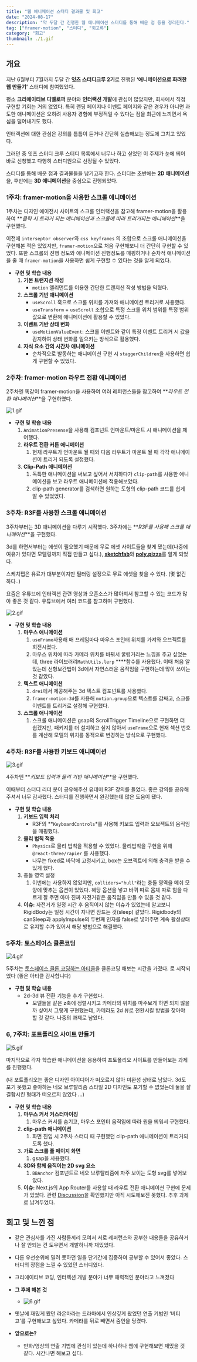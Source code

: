 ```yaml
---
title: "웹 애니메이션 스터디 결과물 및 회고"
date: "2024-08-17"
description: "약 두달 간 진행한 웹 애니메이션 스터디를 통해 배운 점 등을 정리한다."
tag: ["framer-motion", "스터디", "회고록"]
category: "회고"
thumbnail: ./1.gif
---
```


## 개요

지난 6월부터 7월까지 두달 간 **잇츠 스터디크루 2기**로 진행된 **‘애니메이션으로 화려한 웹 만들기’** 스터디에 참여했었다.

평소 **크리에이티브 디벨로퍼** 분야와 **인터랙션 개발**에 관심이 많았지만, 회사에서 직접 구현할 기회는 거의 없었다. 특히 랜딩 페이지나 이벤트 페이지와 같은 경우가 아니면 과도한 애니메이션은 오히려 사용자 경험에 부정적일 수 있다는 점을 최근에 느끼면서 욕심을 덜어내기도 했다.

인터렉션에 대한 관심은 강의를 틈틈이 듣거나 간단히 실습해보는 정도에 그치고 있었다.

그러던 중 잇츠 스터디 크루 스터디 목록에서 너무나 하고 싶었던 이 주제가 눈에 띄어 바로 신청했고 다행히 스터디원으로 선정될 수 있었다.

스터디를 통해 배운 점과 결과물들을 남기고자 한다. 스터디는 초반에는 **2D 애니메이션**을, 후반에는 **3D 애니메이션**을 중심으로 진행되었다.

### 1주차: framer-motion을 사용한 **스크롤 애니메이션**

1주차는 디자인 에이전시 사이트의 스크롤 인터랙션을 참고해 framer-motion을 활용하여 **_클릭 시 트리거 되는 애니메이션과 스크롤에 따라 트리거되는 애니메이션_**을 구현했다.

이전에 `interseptor observer`와 `css keyframes` 의 조합으로 스크롤 애니메이션을 구현해본 적은 있었지만, `framer-motion`으로 처음 구현해보니 더 간단히 구현할 수 있었다. 또한 스크롤의 진행 정도와 애니메이션 진행정도를 매핑하거나 순차적 애니메이션을 줄 때 `framer-motion`을 사용하면 쉽게 구현할 수 있다는 것을 알게 되었다.

- **구현 및 학습 내용**
  1. **기본 트랜지션 작성**
     - `motion` 엘리먼트를 이용한 간단한 트랜지션 작성 방법을 익혔다.
  2. **스크롤 기반 애니메이션**
     - `useScroll` 훅으로 스크롤 위치를 가져와 애니메이션 트리거로 사용했다.
     - `useTransform` + `useScroll` 조합으로 특정 스크롤 위치 범위를 특정 범위 값으로 변환해 애니메이션에 활용할 수 있었다.
  3. **이벤트 기반 상태 변화**
     - `useMotionValueEvent`: 스크롤 이벤트와 같이 특정 이벤트 트리거 시 값을 감지하여 상태 변화를 일으키는 방식으로 활용했다.
  4. **자식 요소 간의 시간차 애니메이션**
     - 순차적으로 발동하는 애니메이션 구현 시 `staggerChildren`을 사용하면 쉽게 구현할 수 있었다.

### 2주차: framer-motion **라우트 전환 애니메이션**

2주차엔 똑같이 framer-motion을 사용하여 여러 레퍼런스들을 참고하여 **_라우트 전환 애니메이션_**을 구현하였다.

![1.gif](./1.gif)

- **구현 및 학습 내용**
  1. `AnimationPresense`을 사용해 컴포넌트 언마운트/마운트 시 애니메이션을 제어했다.
  2. **라우트 전환 커튼 애니메이션**
     1. 현재 라우트가 언마운트 될 때와 다음 라우트가 마운트 될 때 각각 애니메이션이 트리거 되도록 설정했다.
  3. **Clip-Path 애니메이션**
     1. 독특한 애니메이션을 써보고 싶어서 서치하다가 `clip-path`를 사용한 애니메이션을 보고 라우트 애니메이션에 적용해보았다.
     2. clip-path generator를 검색하면 원하는 도형의 clip-path 코드를 쉽게 딸 수 있었었다.

### 3주차: R3F를 사용한 스크롤 애니메이션

3주차부터는 3D 애니메이션을 다루기 시작했다. 3주차에는 **_R3F를 사용해 스크롤 애니메이션_**을 구현했다.

3d를 하면서부터는 에셋이 필요했기 때문에 무료 에셋 사이트들을 찾게 됐는데(나중에 여유가 있다면 모델링까지 직접 만들고 싶다.),
[**sketchfab**](https://sketchfab.com/)와 [**poly.pizza**](https://poly.pizza/)를 알게 되었다.

스케치팹은 유료가 대부분이지만 필터링 설정으로 무료 에셋을 찾을 수 있다. (몇 없긴 하다..)

요즘은 유튜브에 인터렉션 관련 영상과 오픈소스가 많아져서 참고할 수 있는 코드가 많아 좋은 것 같다. 유튜브에서 여러 코드를 참고하며 구현했다.

![2.gif](./2.gif)

- **구현 및 학습 내용**
  1. **마우스 애니메이션**
     1. `useFrame`사용해 매 프레임마다 마우스 포인터 위치를 가져와 오브젝트를 회전시켰다.
     2. 마우스 위치에 따라 카메라 위치를 바꿔서 꿀렁거리는 느낌을 주고 싶었는데, three 라이브러리`MathUtils.lerp` \*\*\*\*함수를 사용했다. 이때 처음 알았는데 선형보간법이 3d에서 자연스러운 움직임을 구현하는데 많이 쓰이는 것 같았다.
  2. **텍스트 애니메이션**
     1. `drei`에서 제공해주는 3d 텍스트 컴포넌트를 사용했다.
     2. `framer-motion-3d`를 사용해 `motion.group`으로 텍스트를 감싸고, 스크롤 이벤트를 트리거로 설정해 구현했다.
  3. **스크롤 애니메이션**
     1. 스크롤 애니메이션은 gsap의 ScrollTrigger Timeline으로 구현하면 더 쉽겠지만, 패키지를 더 설치하고 싶지 않아서 `useFrame`으로 현재 섹션 번호를 계산해 모델의 위치를 동적으로 변경하는 방식으로 구현했다.

### 4주차: R3F를 사용한 키보드 애니메이션

![3.gif](./3.gif)

4주차엔 **_키보드 입력과 물리 기반 애니메이션_**을 구현했다.

이때부터 스터디 리더 분이 공유해주신 유데미 R3F 강의를 들었다. 좋은 강의를 공유해주셔서 너무 감사했다. 스터디를 진행하면서 완강했는데 많은 도움이 됐다.

- **구현 및 학습 내용**
  1. **키보드 입력 처리**
     - R3F의 \**`KeyboardControls`*를 사용해 키보드 입력과 오브젝트의 움직임을 매핑했다.
  2. **물리 법칙 적용**
     - `Physics`로 물리 법칙을 적용할 수 있었다. 물리법칙을 구현을 위해 `@react-three/rapier` 를 사용했다.
     - 나무는 fixed로 바닥에 고정시키고, box는 오브젝트에 의해 충격을 받을 수 있게 했다.
  3. 충돌 영역 설정
     1. 이번에는 사용하지 않았지만, `colliders="hull"`라는 충돌 영역을 메쉬 모양에 맞추는 옵션이 있었다. 해당 옵션을 넣고 바퀴 따로 몸체 따로 힘을 다르게 잘 주면 아마 진짜 자전거같은 움직임을 만들 수 있을 것 같다.
  4. **이슈:** 자전거가 일정 시간 후 움직이지 않는 이슈가 있었는데 알고보니 RigidBody는 일정 시간이 지나면 잠드는 것(sleep) 같았다. Rigidbody의 canSleep과 applyImpulse의 두번째 인자를 false로 넣어주면 계속 활성상태로 유지할 수가 있어서 해당 방법으로 해결했다.

### 5주차: 토스페이스 클론코딩

![4.gif](./4.gif)

5주차는 [토스페이스 클론 코딩하는 아티클](https://velog.io/@blcklamb/토스페이스를-클론코딩-해보자)을 클론코딩 해보는 시간을 가졌다. 로 시작되었다 (좋은 아티클 감사합니다)

- **구현 및 학습 내용**
  - 2d-3d 뷰 전환 기능을 추가 구현했다.
    - 모델들을 같은 z축에 정렬시키고 카메라의 위치를 마주보게 하면 되지 않을까 싶어서 그렇게 구현했는데, 카메라도 2d 뷰로 전환시킬 방법을 찾아야 할 것 같다. 나중의 과제로 남았다.

### 6, 7주차: 포트폴리오 사이트 만들기

![5.gif](./5.gif)

마지막으로 각자 학습한 애니메이션을 응용하여 프토폴리오 사이트를 만들어보는 과제를 진행했다.

(내 포트폴리오는 좋은 디자인 아이디어가 떠오르지 않아 미완성 상태로 남았다. 3d도 포기 못했고 좋아하는 네오 브루탈리즘 스타일 2D 디자인도 포기할 수 없었는데 둘을 잘 결합시킨 형태가 떠오르지 않았다 …)

- **구현 및 학습 내용**
  1. **마우스 커서 커스터마이징**
     1. 마우스 커서를 숨기고, 마우스 포인터 움직임에 따라 원을 띄워서 구현했다.
  2. **clip-path 애니메이션**
     1. 화면 진입 시 2주차 스터디 때 구현했던 clip-path 애니메이션이 트리거되도록 했다.
  3. **가로 스크롤 풀 페이지 화면**
     1. gsap을 사용했다.
  4. **3D와 함께 움직이는 2D svg 요소**
     1. `BBAnchor` 컴포넌트로 네오 브루탈리즘에 자주 보이는 도형 svg를 넣어보았다.
  5. **이슈:** Next.js의 App Router를 사용할 때 라우트 전환 애니메이션 구현에 문제가 있었다. 관련 [Discussion](https://github.com/vercel/next.js/discussions/42658)을 확인했지만 아직 시도해보진 못했다. 추후 과제로 남겨두었다.

## 회고 및 느낀 점

- 같은 관심사를 가진 사람들끼리 모여서 서로 레퍼런스와 공부한 내용들을 공유하거나 잘 안되는 건 도우면서 개발하니까 재밌었다.
- 다른 우선순위에 밀려 못하던 일을 단기간에 집중하여 공부할 수 있어서 좋았다. 스터디의 장점을 느낄 수 있었던 스터디였다.
- 크리에이티브 코딩, 인터렉션 개발 분야가 너무 매력적인 분야라고 느껴졌다
- **그 후에 해본 것**

  - ![6.gif](./6.gif)

- 옛날에 재밌게 봤던 라온마라는 드라마에서 인상깊게 봤었던 연출 기법인 ‘버티고’를 구현해보고 싶었다. 카메라를 뒤로 빼면서 줌인을 당겼다.
- **앞으로는?**
  - 만화/영상의 연출 기법에 관심이 있는데 하나하나 웹에 구현해보면 재밌을 것 같다. 시간나면 해보고 싶다.
